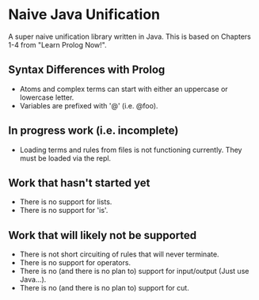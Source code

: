 # Naive Java Unification
A super naive unification library written in Java.  This is based on Chapters 1-4 from "Learn Prolog Now!".

## Syntax Differences with Prolog
* Atoms and complex terms can start with either an uppercase or lowercase letter.
* Variables are prefixed with '@' (i.e. @foo).

## In progress work (i.e. incomplete)
* Loading terms and rules from files is not functioning currently.  They must be loaded via the repl.

## Work that hasn't started yet
* There is no support for lists.
* There is no support for 'is'.

## Work that will likely not be supported
* There is not short circuiting of rules that will never terminate.
* There is no support for operators.
* There is no (and there is no plan to) support for input/output (Just use Java...).
* There is no (and there is no plan to) support for cut.

